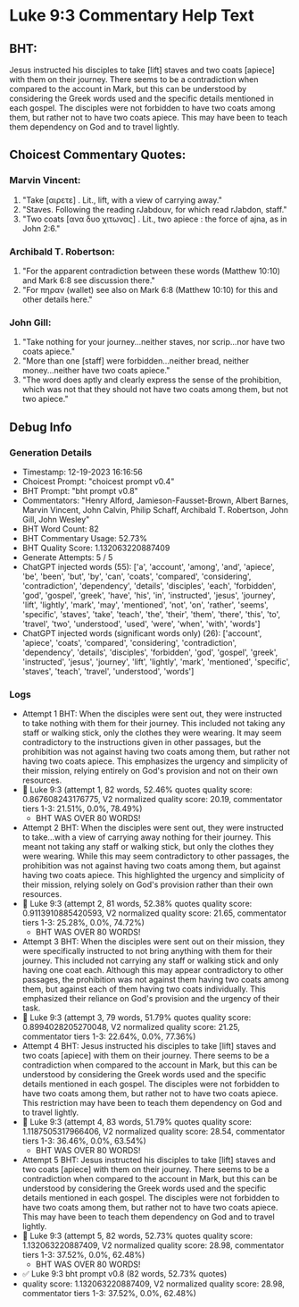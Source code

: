# Luke 9:3 Commentary Help Text

## BHT:
Jesus instructed his disciples to take [lift] staves and two coats [apiece] with them on their journey. There seems to be a contradiction when compared to the account in Mark, but this can be understood by considering the Greek words used and the specific details mentioned in each gospel. The disciples were not forbidden to have two coats among them, but rather not to have two coats apiece. This may have been to teach them dependency on God and to travel lightly.

## Choicest Commentary Quotes:
### Marvin Vincent:
1. "Take [αιρετε] . Lit., lift, with a view of carrying away."
2. "Staves. Following the reading rJabdouv, for which read rJabdon, staff."
3. "Two coats [ανα δυο χιτωνας] . Lit., two apiece : the force of ajna, as in John 2:6."

### Archibald T. Robertson:
1. "For the apparent contradiction between these words (Matthew 10:10) and Mark 6:8 see discussion there."
2. "For πηραν (wallet) see also on Mark 6:8 (Matthew 10:10) for this and other details here."

### John Gill:
1. "Take nothing for your journey...neither staves, nor scrip...nor have two coats apiece." 
2. "More than one [staff] were forbidden...neither bread, neither money...neither have two coats apiece." 
3. "The word does aptly and clearly express the sense of the prohibition, which was not that they should not have two coats among them, but not two apiece."


## Debug Info
### Generation Details
- Timestamp: 12-19-2023 16:16:56
- Choicest Prompt: "choicest prompt v0.4"
- BHT Prompt: "bht prompt v0.8"
- Commentators: "Henry Alford, Jamieson-Fausset-Brown, Albert Barnes, Marvin Vincent, John Calvin, Philip Schaff, Archibald T. Robertson, John Gill, John Wesley"
- BHT Word Count: 82
- BHT Commentary Usage: 52.73%
- BHT Quality Score: 1.132063220887409
- Generate Attempts: 5 / 5
- ChatGPT injected words (55):
	['a', 'account', 'among', 'and', 'apiece', 'be', 'been', 'but', 'by', 'can', 'coats', 'compared', 'considering', 'contradiction', 'dependency', 'details', 'disciples', 'each', 'forbidden', 'god', 'gospel', 'greek', 'have', 'his', 'in', 'instructed', 'jesus', 'journey', 'lift', 'lightly', 'mark', 'may', 'mentioned', 'not', 'on', 'rather', 'seems', 'specific', 'staves', 'take', 'teach', 'the', 'their', 'them', 'there', 'this', 'to', 'travel', 'two', 'understood', 'used', 'were', 'when', 'with', 'words']
- ChatGPT injected words (significant words only) (26):
	['account', 'apiece', 'coats', 'compared', 'considering', 'contradiction', 'dependency', 'details', 'disciples', 'forbidden', 'god', 'gospel', 'greek', 'instructed', 'jesus', 'journey', 'lift', 'lightly', 'mark', 'mentioned', 'specific', 'staves', 'teach', 'travel', 'understood', 'words']

### Logs
- Attempt 1 BHT: When the disciples were sent out, they were instructed to take nothing with them for their journey. This included not taking any staff or walking stick, only the clothes they were wearing. It may seem contradictory to the instructions given in other passages, but the prohibition was not against having two coats among them, but rather not having two coats apiece. This emphasizes the urgency and simplicity of their mission, relying entirely on God's provision and not on their own resources.
- 🔄 Luke 9:3 (attempt 1, 82 words, 52.46% quotes quality score: 0.867608243176775, V2 normalized quality score: 20.19, commentator tiers 1-3: 21.51%, 0.0%, 78.49%) 
	- BHT WAS OVER 80 WORDS!
- Attempt 2 BHT: When the disciples were sent out, they were instructed to take...with a view of carrying away nothing for their journey. This meant not taking any staff or walking stick, but only the clothes they were wearing. While this may seem contradictory to other passages, the prohibition was not against having two coats among them, but against having two coats apiece. This highlighted the urgency and simplicity of their mission, relying solely on God's provision rather than their own resources.
- 🔄 Luke 9:3 (attempt 2, 81 words, 52.38% quotes quality score: 0.9113910885420593, V2 normalized quality score: 21.65, commentator tiers 1-3: 25.28%, 0.0%, 74.72%) 
	- BHT WAS OVER 80 WORDS!
- Attempt 3 BHT: When the disciples were sent out on their mission, they were specifically instructed to not bring anything with them for their journey. This included not carrying any staff or walking stick and only having one coat each. Although this may appear contradictory to other passages, the prohibition was not against them having two coats among them, but against each of them having two coats individually. This emphasized their reliance on God's provision and the urgency of their task.
- 🔄 Luke 9:3 (attempt 3, 79 words, 51.79% quotes quality score: 0.8994028205270048, V2 normalized quality score: 21.25, commentator tiers 1-3: 22.64%, 0.0%, 77.36%)
- Attempt 4 BHT: Jesus instructed his disciples to take [lift] staves and two coats [apiece] with them on their journey. There seems to be a contradiction when compared to the account in Mark, but this can be understood by considering the Greek words used and the specific details mentioned in each gospel. The disciples were not forbidden to have two coats among them, but rather not to have two coats apiece. This restriction may have been to teach them dependency on God and to travel lightly.
- 🔄 Luke 9:3 (attempt 4, 83 words, 51.79% quotes quality score: 1.1187505317966406, V2 normalized quality score: 28.54, commentator tiers 1-3: 36.46%, 0.0%, 63.54%) 
	- BHT WAS OVER 80 WORDS!
- Attempt 5 BHT: Jesus instructed his disciples to take [lift] staves and two coats [apiece] with them on their journey. There seems to be a contradiction when compared to the account in Mark, but this can be understood by considering the Greek words used and the specific details mentioned in each gospel. The disciples were not forbidden to have two coats among them, but rather not to have two coats apiece. This may have been to teach them dependency on God and to travel lightly.
- 🔄 Luke 9:3 (attempt 5, 82 words, 52.73% quotes quality score: 1.132063220887409, V2 normalized quality score: 28.98, commentator tiers 1-3: 37.52%, 0.0%, 62.48%) 
	- BHT WAS OVER 80 WORDS!
- ✅ Luke 9:3 bht prompt v0.8 (82 words, 52.73% quotes)
- quality score: 1.132063220887409, V2 normalized quality score: 28.98, commentator tiers 1-3: 37.52%, 0.0%, 62.48%)